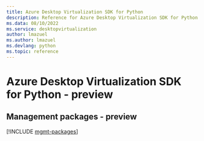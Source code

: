 ```yaml
---
title: Azure Desktop Virtualization SDK for Python
description: Reference for Azure Desktop Virtualization SDK for Python
ms.data: 08/10/2022
ms.service: desktopvirtualization
author: lmazuel
ms.author: lmazuel
ms.devlang: python
ms.topic: reference
---
```

# Azure Desktop Virtualization SDK for Python - preview

## Management packages - preview
[!INCLUDE [mgmt-packages](desktop-virtualization-mgmt-index.md)]